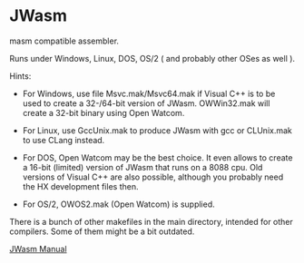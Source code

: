 # JWasm
masm compatible assembler.

Runs under Windows, Linux, DOS, OS/2 ( and probably other OSes as well ).

Hints:

- For Windows, use file Msvc.mak/Msvc64.mak if Visual C++ is to be used to create a 32-/64-bit version of JWasm. OWWin32.mak will create a 32-bit binary using Open Watcom.

- For Linux, use GccUnix.mak to produce JWasm with gcc or CLUnix.mak to use CLang instead.

- For DOS, Open Watcom may be the best choice. It even allows to create a 16-bit (limited) version of JWasm that runs on a 8088 cpu. Old versions of Visual C++ are also possible, although you probably need the HX development files then.

- For OS/2, OWOS2.mak (Open Watcom) is supplied.

There is a bunch of other makefiles in the main directory, intended for other compilers. Some of them might be a bit outdated.

[JWasm Manual](https://github.com/Baron-von-Riedesel/JWasm/tree/master/Html/Manual.html)
